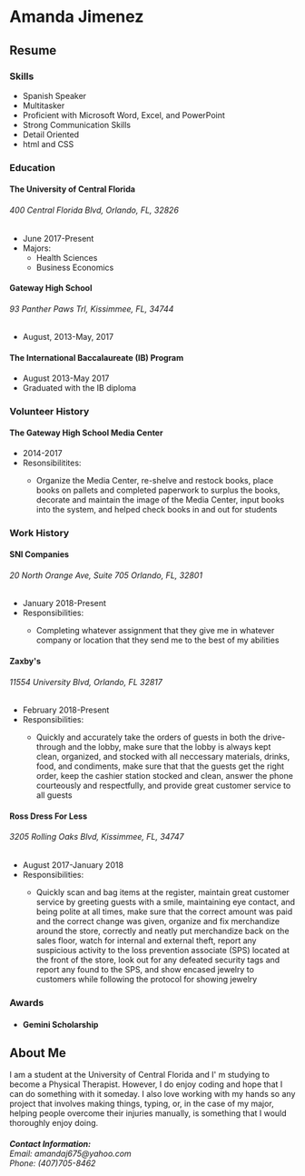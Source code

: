 <!DOCTYPE HTML>
<html>
  <link rel="stylesheet" type="text/css" href="Resume/style.css">
  <body>
    <h1>
      Amanda Jimenez
    </h1>
    <h2>
      Resume
    </h2>
    <h3>
      Skills
    </h3>
    <ul>
      <li>Spanish Speaker</li>
      <li>Multitasker</li>
      <li>Proficient with Microsoft Word, Excel, and PowerPoint</li>
      <li>Strong Communication Skills</li>
      <li>Detail Oriented</li>
      <li>html and CSS</li>
    </ul>
    <h3>
      Education
    </h3>
    <h4>
      The University of Central Florida
    </h4>
      <h6>
        400 Central Florida Blvd, Orlando, FL, 32826
      </h6>
    <ul>
      <li>June 2017-Present</li>
      <li>Majors: <ul>
        <li>Health Sciences</li>
        <li>Business Economics</li> </li> </ul>
    </ul>
    <h4>
    Gateway High School
   </h4>
     <h6>
    93 Panther Paws Trl, Kissimmee, FL, 34744
     </h6>
        <ul>
          <li>August, 2013-May, 2017</li>
        </ul>
   <h4>
     The International Baccalaureate (IB) Program
   </h4>
     <ul>
       <li>August 2013-May 2017</li>
       <li>Graduated with the IB diploma</li>
     </ul>
    <h3>
      Volunteer History
    </h3>
  <h4>
        The Gateway High School Media Center
  </h4>
    <ul>
      <li>2014-2017</li>
      <li>Resonsibilitites: <ul>
        <li><p>Organize the Media Center, re-shelve and restock books, place books on pallets and completed paperwork to surplus the books, decorate and maintain the image of the Media Center, input books into the system, and helped check books in and out for students</p></li> </ul>
  </ul>
   <h3>
     Work History
   </h3>
      <h4>
         SNI Companies
      </h4>
      <h6>
         20 North Orange Ave, Suite 705 Orlando, FL, 32801
      </h6>
      <ul>
        <li>January 2018-Present
        <li>Responsibilities: <ul>
        <li><p>Completing whatever assignment that they give me in whatever company or location that they send me to the best of my abilities</p></li> </ul>
      </ul>
      <h4>
        Zaxby's
      </h4>
  <h6>
    11554 University Blvd, Orlando, FL 32817
    </h6>
      <ul>
        <li>February 2018-Present</li>
        <li>Responsibilities: <ul>
        <li><p>Quickly and accurately take the orders of guests in both the drive-through and the lobby, make sure that the lobby is always kept clean, organized, and stocked with all neccessary materials, drinks, food, and condiments, make sure that that the guests get the right order, keep the cashier station stocked and clean, answer the phone courteously and respectfully, and provide great customer service to all guests</p></li> </ul>
      </ul>
      <h4>
        Ross Dress For Less
      </h4>
        <h6>
          3205 Rolling Oaks Blvd, Kissimmee, FL, 34747
        </h6>
        <ul>
          <li>August 2017-January 2018</li>
          <li>Responsibilities: <ul>
          <li><p>Quickly scan and bag items at the register, maintain great customer service by greeting guests with a smile, maintaining eye contact, and being polite at all times, make sure that the correct amount was paid and the correct change was given, organize and fix merchandize around the store, correctly and neatly put merchandize back on the sales floor, watch for internal and external theft, report any suspicious activity to the loss prevention associate (SPS) located at the front of the store, look out for any defeated security tags and report any found to the SPS, and show encased jewelry to customers while following the protocol for showing jewelry</p></li> </ul>
        </ul>
      <h3>
        Awards
      </h3>
       <h4>
         <ul>
          <li>Gemini Scholarship</li>
         </ul>
       </h4>
  <h2>
    About Me
  </h2>
      <p>I am a student at the University of Central Florida and I' m studying to become a Physical Therapist. However, I do enjoy coding and hope that I can do something with it someday. I also love working with my hands so any project that involves making things, typing, or, in the case of my major, helping people overcome their injuries manually, is something that I would thoroughly enjoy doing.
      <h6>
      <p><strong>Contact Information:</strong> <br />
      Email: amandaj675@yahoo.com <br />
      Phone: (407)705-8462</p>
    </h6>
